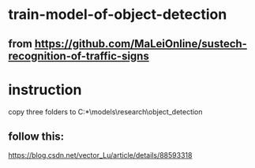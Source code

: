 # train-model-of-object-detection

## from https://github.com/MaLeiOnline/sustech-recognition-of-traffic-signs

# instruction
copy three folders to C:\*\models\research\object_detection

## follow this:
https://blog.csdn.net/vector_Lu/article/details/88593318
